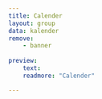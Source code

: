 ```yaml
---
title: Calender
layout: group
data: kalender
remove:
    - banner
    
preview:
    text:
    readmore: "Calender"

---
```

